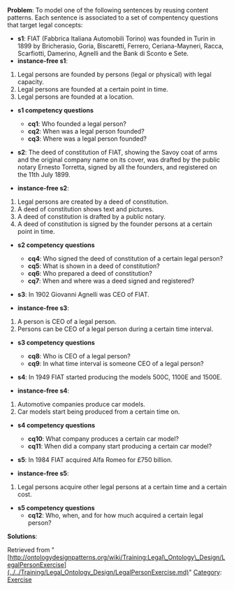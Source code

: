 __Problem__:
To model one of the following sentences by reusing content patterns. Each sentence is associated to a set of compentency questions that target legal concepts:



* __s1__: FIAT (Fabbrica Italiana Automobili Torino) was founded in Turin in 1899 by Bricherasio, Goria, Biscaretti, Ferrero, Ceriana-Mayneri, Racca, Scarfiotti, Damerino, Agnelli and the Bank di Sconto e Sete.
* __instance-free s1__:


1. Legal persons are founded by persons (legal or physical) with legal capacity.
2. Legal persons are founded at a certain point in time.
3. Legal persons are founded at a location.


* __s1 competency questions__
	+ __cq1__: Who founded a legal person?
	+ __cq2__: When was a legal person founded?
	+ __cq3__: Where was a legal person founded?


* __s2__: The deed of constitution of FIAT, showing the Savoy coat of arms and the original company name on its cover, was drafted by the public notary Ernesto Torretta, signed by all the founders, and registered on the 11th July 1899.
* __instance-free s2__:


1. Legal persons are created by a deed of constitution.
2. A deed of constitution shows text and pictures.
3. A deed of constitution is drafted by a public notary.
4. A deed of constitution is signed by the founder persons at a certain point in time.


* __s2 competency questions__
	+ __cq4__: Who signed the deed of constitution of a certain legal person?
	+ __cq5__: What is shown in a deed of constitution?
	+ __cq6__: Who prepared a deed of constitution?
	+ __cq7__: When and where was a deed signed and registered?


* __s3__: In 1902 Giovanni Agnelli was CEO of FIAT.
* __instance-free s3__:


1. A person is CEO of a legal person.
2. Persons can be CEO of a legal person during a certain time interval.


* __s3 competency questions__
	+ __cq8__: Who is CEO of a legal person?
	+ __cq9__: In what time interval is someone CEO of a legal person?


* __s4__: In 1949 FIAT started producing the models 500C, 1100E and 1500E.
* __instance-free s4__:


1. Automotive companies produce car models.
2. Car models start being produced from a certain time on.


* __s4 competency questions__
	+ __cq10__: What company produces a certain car model?
	+ __cq11__: When did a company start producing a certain car model?


* __s5__: In 1984 FIAT acquired Alfa Romeo for £750 billion.
* __instance-free s5__:


1. Legal persons acquire other legal persons at a certain time and a certain cost.


* __s5 competency questions__
	+ __cq12__: Who, when, and for how much acquired a certain legal person?



__Solutions__:





Retrieved from "[http://ontologydesignpatterns.org/wiki/Training:Legal\_Ontology\_Design/LegalPersonExercise](../../Training/Legal_Ontology_Design/LegalPersonExercise.md)"
 [Category](http://ontologydesignpatterns.org/wiki/Special:Categories "Special:Categories"): [Exercise](../../Category/Exercise.md "Category:Exercise")